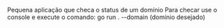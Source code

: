 Pequena aplicação que checa o status de um domínio
Para checar use o console e execute o comando:
go run . --domain (domínio desejado)
